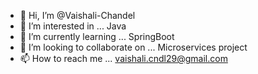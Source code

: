 - 👋 Hi, I’m @Vaishali-Chandel
- 👀 I’m interested in ... Java
- 🌱 I’m currently learning ... SpringBoot
- 💞️ I’m looking to collaborate on ... Microservices project
- 📫 How to reach me ... vaishali.cndl29@gmail.com

<!---
Vaishali-Chandel/Vaishali-Chandel is a ✨ special ✨ repository because its `README.md` (this file) appears on your GitHub profile.
You can click the Preview link to take a look at your changes.
--->
